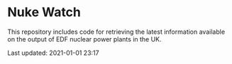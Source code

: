 # Nuke Watch

This repository includes code for retrieving the latest information available on the output of EDF nuclear power plants in the UK.

Last updated: 2021-01-01 23:17